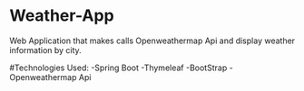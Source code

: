 # Weather-App
Web Application that makes calls Openweathermap Api and display weather information by city.

#Technologies Used:
-Spring Boot
-Thymeleaf
-BootStrap
-Openweathermap Api
